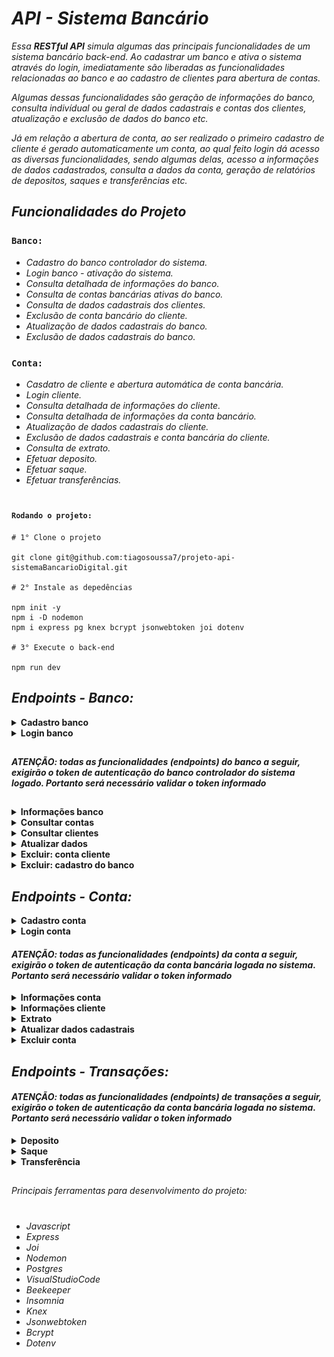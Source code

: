 # _API - Sistema Bancário_

_Essa **RESTful API** simula algumas das principais funcionalidades de um sistema bancário back-end. Ao cadastrar um banco e ativa o sistema através do login, imediatamente são liberadas as funcionalidades relacionadas ao banco e ao cadastro de clientes para abertura de contas._

_Algumas dessas funcionalidades são geração de informações do banco, consulta indivídual ou geral de dados cadastrais e contas dos clientes, atualização e exclusão de dados do banco etc._

_Já em relação a abertura de conta, ao ser realizado o primeiro cadastro de cliente é gerado automaticamente um conta, ao qual feito login dá acesso as diversas funcionalidades, sendo algumas delas, acesso a informações de dados cadastrados, consulta a dados da conta, geração de relatórios de depositos, saques e transferências etc._

## _Funcionalidades do Projeto_

### `Banco:`

- _Cadastro do banco controlador do sistema._
- _Login banco - ativação do sistema._
- _Consulta detalhada de informações do banco._
- _Consulta de contas bancárias ativas do banco._
- _Consulta de dados cadastrais dos clientes._
- _Exclusão de conta bancário do cliente._
- _Atualização de dados cadastrais do banco._
- _Exclusão de dados cadastrais do banco._

### `Conta:`

- _Casdatro de cliente e abertura automática de conta bancária._
- _Login cliente._
- _Consulta detalhada de informações do cliente._
- _Consulta detalhada de informações da conta bancário._
- _Atualização de dados cadastrais do cliente._
- _Exclusão de dados cadastrais e conta bancária do cliente._
- _Consulta de extrato._
- _Efetuar deposito._
- _Efetuar saque._
- _Efetuar transferências._

#

#### `Rodando o projeto:`

```
# 1° Clone o projeto

git clone git@github.com:tiagosoussa7/projeto-api-sistemaBancarioDigital.git

# 2° Instale as depedências

npm init -y
npm i -D nodemon
npm i express pg knex bcrypt jsonwebtoken joi dotenv

# 3° Execute o back-end

npm run dev
```

## _Endpoints - Banco:_

<details>
<summary><b>Cadastro banco</b></summary>
<br>

#### `POST/banco`

_Essa rota é utilizada para o cadastro do banco controlador do sistema._

#### _Requisição:_

_Sem parametros de rota ou query. O corpo (body) deverá possuir um objeto com as seguintes propriedades (respeitando estes nomes)._

- _instituicao_nome_
- _instituicao_senha_

#### _Requisitos obrigatórios:_

- _Valida se os campos **instituicao_nome** e **instituicao_senha** foram passados corretamente._
- _Valida se já existe um banco controlador cadastrado no sistema._
- _Criptografa a senha antes de pesistir no banco de dados._
- _Cadastra o banco que irá controlar o sistema._

#### _Resposta:_

_Caso haja **sucesso** na requisição de cadastro, o corpo (body) da resposta haverá um objeto com uma propriedade mensagem e resposta adequada a solicitação._

###### `Imagem:`

![cadastro:banco](./assets/cadastroBanco.jpeg)

</details>

<details>
<summary><b>Login banco</b></summary>
<br>

#### `POST/banco/login`

_Essa rota permite que o banco controlador cadastrado realize login e ative o sistema e as funcionalidades do banco como também ativa a rota de cadastro de contas._

#### _Requisição:_

_Sem parametros de rota ou query. O corpo (body) deverá possuir um objeto com as seguintes propriedades (respeitando estes nomes)._

- _instituicao_nome_
- _instituicao_senha_

#### _Requisitos obrigatórios:_

- _Valida se os campos **instituicao_nome** e **instituicao_senha** foram passados corretamente._
- _Verifica se o nome e a senha da instituição conferem com a do cadastro._
- _Cria um token de autenticação para o banco._

#### _Resposta:_

_Caso haja **sucesso** na requisição de login, o corpo (body) da resposta haverá um objeto com a propriedade token, que deverá possuir como valor o token de autenticação gerado._

###### `Imagem:`

![Imagem:loginBanco](./assets/loginBanco.jpeg)

#

</details>

##

#### **_ATENÇÃO: todas as funcionalidades (endpoints) do banco a seguir, exigirão o token de autenticação do banco controlador do sistema logado. Portanto será necessário validar o token informado_**

##

<details>
<summary><b>Informações banco</b></summary>
<br>

#### `GET/banco/informacao`

_Essa rota é utilizada para o gerar um relatório com o nome do banco cadastrado, a quantidade de contas ativas, o orçamento total do banco, ao qual é a soma do saldo de todas as contas ativas e a data e horário de ativação do sistema bancário._

#### _Requisição:_

_Sem parametros de rota ou query.O corpo (body) da requisição não deverá possuir nenhum conteúdo._

#### _Requisitos obrigatórios:_

- _O endpoint informará em forma de objeto as informações do banco._

#### _Resposta:_

_Caso haja **sucesso** na requisição, o corpo (body) da resposta haverá um objeto com as informações detalhadas do banco._

###### `Imagem:`

![Imagem:informacaoBanco](./assets/informacaoBanco.jpeg)

#

</details>

<details>
<summary><b>Consultar contas</b></summary>
<br>

#### `GET/banco/consultar/conta`

_Essa rota permite ao banco fazer duas modalidades de consulta, uma indivídual, passando o número da conta que ele deseja consultar e a outra generalizada, ao qual todas as contas que ele possui no banco de dados serão exibidas._

#### _Requisição:_

_Sem parametros de rota. O corpo (body) não possuirá requisição em caso de consulta geral de contas, e deverá possuir requisição em caso de consulta indivídual de conta, com um objeto com a seguinte propriedade (respeitando este nome)._

- _numero_conta_

#### _Requisitos obrigatórios:_

- **_Em caso de consulta indivídual de conta_**:
- - _valida se o campo **numero_conta** foi passado corretamente._
- - _Valida se o número de conta existe no banco de dados._

#### _Resposta:_

_Caso haja **sucesso** na requisição, no corpo (body) da resposta haverá, em caso de consulta geral, um objeto com a listagem de todas as contas no banco ou, em caso de consulta indivídual, um objeto com as informações da conta consultada._

###### `Imagem:`

![Imagem:consultaConta](./assets/consultaContaBanco.jpeg)

#

</details>

<details>
<summary><b>Consultar clientes</b></summary>
<br>

#### `GET/banco/consultar/cliente`

_Essa rota permite ao banco fazer duas modalidades de consulta, uma indivídual, passando o CPF do cliente que ele deseja consultar e a outra generalizada, ao qual são listados todos os dados dos clientes com conta no banco._

#### _Requisição:_

_Sem parametros de rota ou query. O corpo (body) não possuirá requisição em caso de consulta geral de dados dos clientes, e deverá possuir requisição em caso de consulta indivídual de dados do cliente, com um objeto com a seguinte propriedade (respeitando este nome)._

- _cpf_

#### _Requisitos obrigatórios:_

- **_Em caso de consulta indivídual de conta_**:
- - _valida se o campo **CPF** foi passado corretamente._
- - _Valida se o CPF existe no banco de dados._

#### _Resposta:_

_Caso haja **sucesso** na requisição, no corpo (body) da resposta haverá, em caso de consulta geral, um objeto com a listagem de todas os dados dos clientes do banco ou, em caso de consulta indivídual, um objeto com as informações dos dados do cliente consultado._

###### `Imagem:`

![Imagem:consultaDados](./assets/consultaDadosClienteBanco.jpeg)

#

</details>

<details>
<summary><b>Atualizar dados</b></summary>
<br>

#### `PUT/banco`

_Essa rota permite ao banco modificar seus dados cadastrais._

#### _Requisição:_

_Sem parametros de rota ou query. O corpo (body) possuirá requisição dinâmica, podendo o banco modificar o nome e/ou senha. Para isso é necessário passar um objeto com a(s) seguinte(s) propriedade(s) (respeitando este(s) nome(s))._

- _instituicao_nome_
- _instituicao_senha_

#### _Requisitos obrigatórios:_

- - _Valida se o(s) campo(s) instituição nome e/ou senha foram passados corretamente._
- - _Valida se o(s) campo(s) instituição nome e/ou senha são os mesmo do banco cadastrado._

#### _Resposta:_

_Caso haja **sucesso** na requisição, no corpo (body) da resposta haverá um objeto com mensagem adequada a solicitação._

###### `Imagem:`

![Imagem:atualizacaoBanco](./assets/atualizacaoBanco.jpeg)

#

</details>

<details>
<summary><b>Excluir: conta cliente</b></summary>
<br>

#### `DELETE/banco/conta`

_Essa rota permite ao banco excluir qualquer conta bancária._

#### _Requisição:_

_Sem parametros de rota ou query. O corpo (body) possuirá requisição dinâmica, podendo o banco optar pela exclusão da conta do cliente passando o seu CPF ou número de conta correspondente. Para isso é necessário passar um objeto com a seguinte propriedade (respeitando este nome)._

- _numero_conta **ou** cpf_

#### _Requisitos obrigatórios:_

- - _Validar se o campo numero_conta ou cpf foram passados corretamente._
- - _Validar se o campo numero_conta ou cpf existe no banco de dados._
- - _Validar se a conta a ser excluída possui saldo zero._

#### _Resposta:_

_Caso haja **sucesso** na requisição, no corpo (body) da resposta haverá um objeto com mensagem adequada a solicitação._

###### `Imagem:`

![Imagem:exclusãoConta](./assets/exclusaoContaBanco.jpeg)

#

</details>

<details>
<summary><b>Excluir: cadastro do banco</b></summary>
<br>

#### `DELETE/banco`

_Essa rota permite ao banco excluir seus próprios dados cadastrais._

#### _Requisição:_

_Sem parametros de rota ou query. O corpo (body) possuirá requisição obrigatória com um objeto com as seguintes propriedades (respeitando estes nomes)._

- _instituicao_nome_
- _instituicao_senha_

#### _Requisitos obrigatórios:_

- - _Validar se os campos instituicao_nome e instituicao_senha foram passados corretamente._
- - _Validar se os campos instituicao_nome e senha são os mesmo do banco de dados do sistema._
- - _Validar se existe alguma conta bancária com saldo positivo._

#### _Resposta:_

_Caso haja **sucesso** na requisição, no corpo (body) da resposta haverá um objeto com mensagem adequada a solicitação._

#

###### `Imagem:`

![Imagem:exclusão](./assets/exclusaoBanco.jpeg)

#

</details>

## _Endpoints - Conta:_

<details>
<summary><b>Cadastro conta</b></summary>
<br>

#### `POST/conta`

_Essa rota permite o cadastro de clientes e a geração automática da conta bancária._

#### _Requisição:_

_Sem parametros de rota ou query. O corpo (body) deverá possuir um objeto com as seguintes propriedades (respeitando estes nomes)._

- _nome_
- _cpf_
- _email_
- _data_nascimento_
- _senha_

#### _Requisitos obrigatórios:_

- _Valida se os campos **nome**, **cpf**, **email**, **data_nascimento** e **senha** foram passados corretamente._
- _Valida se o **cpf** e **email** já estão cadastrados no banco._
- _Valida se o cliente que deseja abrir a conta tem 18 anos ou mais._
- _Criptografa a senha antes de pesistir no banco de dados._

#### _Resposta:_

_Caso haja **sucesso** na requisição de cadastro, o corpo (body) da resposta haverá um objeto com uma propriedade mensagem e resposta adequada a solicitação._

###### `Imagem:`

![Imagem:cadastroConta](./assets/cadastroConta.jpeg)

#

</details>

<details>

<summary><b>Login conta</b></summary>
<br>

#### `POST/conta/login`

_Essa rota permite que o cliente cadastrado realize login e tenha acesso as funcionalidades da sua conta._

#### _Requisição:_

_Sem parametros de rota ou query. O corpo (body) deverá possuir um objeto com as seguintes propriedades (respeitando estes nomes)._

- _email **ou** cpf_
- _senha_

#### _Requisitos obrigatórios:_

- _Valida se os campos **email** ou **cpf** e **senha** foram passados corretamente._
- _Verifica se o **email** ou **cpf** e **senha** conferem com o do cadastro do cliente._
- _Cria um token de autenticação para a conta._

#### _Resposta:_

_Caso haja **sucesso** na requisição de login, o corpo (body) da resposta haverá um objeto com a propriedade token, que deverá possuir como valor o token de autenticação gerado._

###### `Imagem:`

![Imagem:loginConta](./assets/loginConta.jpeg)

#

</details>

#### **_ATENÇÃO: todas as funcionalidades (endpoints) da conta a seguir, exigirão o token de autenticação da conta bancária logada no sistema. Portanto será necessário validar o token informado_**

<details>
<summary><b>Informações conta</b></summary>
<br>

#### `GET/conta/informacao`

_Essa rota é utilizada para o gerar um relatório com os dados da conta bancária do cliente, como saldo, numero de conta, data e hora de abertura de conta etc._

#### _Requisição:_

_Sem parametros de rota ou query.O corpo (body) da requisição não deverá possuir nenhum conteúdo._

#### _Requisitos obrigatórios:_

- _O endpoint informará em forma de objeto as informações da conta bancária._

#### _Resposta:_

_Caso haja **sucesso** na requisição, o corpo (body) da resposta haverá um objeto com as informações detalhadas da conta._

###### `Imagem:`

![Imagem:informacaoConta](./assets/informacaoConta.jpeg)

#

</details>

<details>
<summary><b>Informações cliente</b></summary>
<br>

#### `GET/conta/informacao/cliente`

_Essa rota é utilizada para o gerar um relatório com os dados cadastrais do cliente._

#### _Requisição:_

_Sem parametros de rota ou query.O corpo (body) da requisição não deverá possuir nenhum conteúdo._

#### _Requisitos obrigatórios:_

- _O endpoint informará em forma de objeto as informações dos dados do cliente._

#### _Resposta:_

_Caso haja **sucesso** na requisição, o corpo (body) da resposta haverá um objeto com as informações detalhadas do cliente._

###### `Imagem:`

![Imagem:informacaoCliente](./assets/informacaoCliente.jpeg)

#

</details>

<details>
<summary><b>Extrato</b></summary>
<br>

#### `GET/conta/extrato`

_Essa rota é utilizada para o gerar um relatório com os dados de extrato do cliente._

#### _Requisição:_

_Sem parametros de rota ou query. O corpo (body) deverá possuir um objeto com a seguinte propriedade (respeitando este nome)._

- _extrato_

#### _Requisitos obrigatórios:_

- _Valida se o campo **extrato** foi passado corretamente._
- _Verifica se o cliente especificou qual o tipo de **extrato** deseja consultar, se: **depositos**, **saques**, **transferencias** ou **completo**._

#### _Resposta:_

_Caso haja **sucesso** na requisição, o corpo (body) da resposta haverá um objeto com as informações detalhadas de qual tipo de extrato foi solicitado pelo cliente._

###### `Imagem:`

![Imagem:extrato](./assets/extrato.jpeg)

#

</details>

<details>
<summary><b>Atualizar dados cadastrais</b></summary>
<br>

#### `PUT/conta`

_Essa rota permite ao cliente modificar seus dados cadastrais._

#### _Requisição:_

_Sem parametros de rota ou query. O corpo (body) possuirá requisição dinâmica, podendo o cliente modificar o **nome**, **cpf**, **email**, **data_nascimento** ou **senha**. Para isso é necessário passar um objeto com a(s) seguinte(s) propriedade(s) (respeitando este(s) nome(s))._

- _nome_
- _cpf_
- _email_
- _data_nascimento_
- _senha_

#### _Requisitos obrigatórios:_

- - _Valida qual(is) campo(s) foram passados e se estão corretos._
- - _Valida se o(s) campo(s) **cpf** e/ou **email** são os mesmo da conta bancária ou se já estão cadastros em outras contas._
- - _Valida se a atualização de data de nascimento é igual ou maior que 18 anos._
- - _Valida se a senha para atualização é a mesma que a cadastrada na conta._
- - _Criptografa a nova senha de atualização no banco de dados._

#### _Resposta:_

_Caso haja **sucesso** na requisição, no corpo (body) da resposta haverá um objeto com mensagem adequada a solicitação._

###### `Imagem:`

![Imagem:atualizacaoConta](./assets/atualizacao.jpeg)

#

</details>

<details>
<summary><b>Excluir conta</b></summary>
<br>

#### `DELETE/conta`

_Essa rota permite ao cliente excluir seus dados cadastrais e a conta bancária._

#### _Requisição:_

_Sem parametros de rota ou query. O corpo (body) possuirá requisição obrigatório, com um objeto com as seguintes propriedades (respeitando estes nomes)._

- _cpf_
- _senha_

#### _Requisitos obrigatórios:_

- - _Valida se campos cpf e senha foram passados e se estão corretos._
- - _Valida se os campos **cpf** e **senha** são os mesmo da conta bancária._
- - _Valida se a conta possui saldo positivo._

#### _Resposta:_

_Caso haja **sucesso** na requisição, no corpo (body) da resposta haverá um objeto com mensagem adequada a solicitação._

###### `Imagem:`

![Imagem:excluirConta](./assets/excluirConta.jpeg)

#

</details>

## _Endpoints - Transações:_

#### **_ATENÇÃO: todas as funcionalidades (endpoints) de transações a seguir, exigirão o token de autenticação da conta bancária logada no sistema. Portanto será necessário validar o token informado_**

<details>
<summary><b>Deposito</b></summary>
<br>

#### `POST/transacoes/deposito`

_Essa rota permite ao cliente efetuar depositos na sua conta bancária._

#### _Requisição:_

_Sem parametros de rota ou query. O corpo (body) possuirá requisição obrigatório, com um objeto com a seguinte propriedade (respeitando este nome)._

- _valor_

#### _Requisitos obrigatórios:_

- - _Valida se o campo **valor** foi passado corretamente._

#### _Resposta:_

_Caso haja **sucesso** na requisição, no corpo (body) da resposta haverá um objeto com mensagem adequada a solicitação._

###### `Imagem:`

![Imagem:deposito](./assets/deposito.jpeg)

#

</details>

<details>
<summary><b>Saque</b></summary>
<br>

#### `POST/transacoes/saque`

_Essa rota permite ao cliente efetuar saques na sua conta bancária._

#### _Requisição:_

_Sem parametros de rota ou query. O corpo (body) possuirá requisição obrigatório, com um objeto com as seguintes propriedades (respeitando este nome)._

- _valor_
- _senha_

#### _Requisitos obrigatórios:_

- - _Valida se os campos **valor** e **senha** foram passados corretamente._
- - _Valida se a senha é a mesma cadastrada no sistema do banco_
- - _Verifica se o cliente possui saldo suficiente para o saque desejado_

#### _Resposta:_

_Caso haja **sucesso** na requisição, no corpo (body) da resposta haverá um objeto com mensagem adequada a solicitação._

###### `Imagem:`

![Imagem:saque](./assets/saque.jpeg)

#

</details>

<details>
<summary><b>Transferência</b></summary>
<br>

#### `POST/transacoes/transferencia`

_Essa rota permite ao cliente efetuar transferências na sua conta bancária._

#### _Requisição:_

_Sem parametros de rota ou query. O corpo (body) possuirá requisição obrigatório, com um objeto com a seguinte propriedade (respeitando este nome)._

- _conta_destino_
- _valor_
- _senha_

#### _Requisitos obrigatórios:_

- - _Valida se os campos **conta_destino**,**valor** e **senha** foram passados corretamente._
- - _Valida se a **conta_destino** é diferente da conta origem da transferência._
- - _Valida se a **senha** fornecida é a mesma do cadastro da conta._
- - _Verifica se o cliente tem saldo suficiente para efetuar a transferência._
- - _Verifica se a **conta_destino** existe._

#### _Resposta:_

_Caso haja **sucesso** na requisição, no corpo (body) da resposta haverá um objeto com mensagem adequada a solicitação._

###### `Imagem:`

![Imagem:transferencia](./assets/transferencia.jpeg)

#

</details>

##

_Principais ferramentas para desenvolvimento do projeto:_

#

- _Javascript_
- _Express_
- _Joi_
- _Nodemon_
- _Postgres_
- _VisualStudioCode_
- _Beekeeper_
- _Insomnia_
- _Knex_
- _Jsonwebtoken_
- _Bcrypt_
- _Dotenv_
